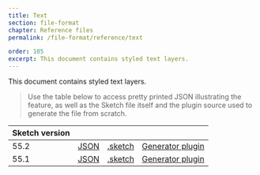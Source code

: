 ```yaml
---
title: Text
section: file-format
chapter: Reference files
permalink: /file-format/reference/text

order: 105
excerpt: This document contains styled text layers.
---
```


This document contains styled text layers.

> Use the table below to access pretty printed JSON illustrating the feature, as well as the Sketch file itself and the plugin source used to generate the file from scratch.

| Sketch version |                                                                                                   |                                                                                                             |                                                                                                                                          |
| -------------- | ------------------------------------------------------------------------------------------------- | ----------------------------------------------------------------------------------------------------------- | ---------------------------------------------------------------------------------------------------------------------------------------- |
| 55.2           | [JSON](https://github.com/BohemianCoding/SketchAPI/tree/develop/reference-files/55.2/text/output) | [.sketch](https://github.com/BohemianCoding/SketchAPI/tree/develop/reference-files/55.2/text/output.sketch) | [Generator plugin](https://github.com/BohemianCoding/SketchAPI/tree/develop/reference-files/plugin.sketchplugin/Contents/Sketch/text.js) |
| 55.1           | [JSON](https://github.com/BohemianCoding/SketchAPI/tree/develop/reference-files/55.1/text/output) | [.sketch](https://github.com/BohemianCoding/SketchAPI/tree/develop/reference-files/55.1/text/output.sketch) | [Generator plugin](https://github.com/BohemianCoding/SketchAPI/tree/develop/reference-files/plugin.sketchplugin/Contents/Sketch/text.js) |
